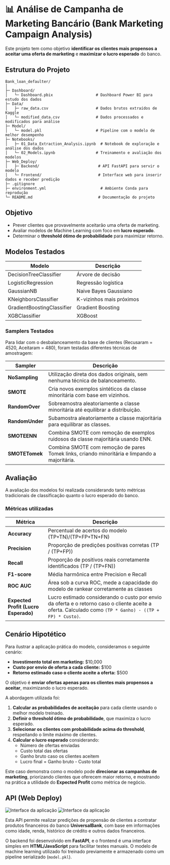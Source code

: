 # 📊 Análise de Campanha de Marketing Bancário (Bank Marketing Campaign Analysis)

Este projeto tem como objetivo **identificar os clientes mais propensos a aceitar uma oferta de marketing** e **maximizar o lucro esperado** do banco.

## Estrutura do Projeto

```plaintext
Bank_loan_defaulter/
│
├─ Dashboard/
│   └─ Dashboard.pbix                   # Dashboard Power BI para estudo dos dados
├─ Data/
│   ├─ raw_data.csv                     # Dados brutos extraídos de Kaggle
│   └─ modified_data.csv                # Dados processados e modificados para análise
├─ Model/
│   └─ model.pkl                        # Pipeline com o modelo de melhor desempenho
├─ Notebooks/
│   ├─ 01_Data_Extraction_Analysis.ipynb  # Notebook de exploração e análise dos dados
│   └─ 02_Models.ipynb                  # Treinamento e avaliação dos modelos
├─ Web_Deploy/
│   ├─ Backend/                          # API FastAPI para servir o modelo
│   └─ Frontend/                         # Interface web para inserir dados e receber predição
├─ .gitignore                            
├─ environment.yml                        # Ambiente Conda para reprodução
└─ README.md                             # Documentação do projeto
```  

## Objetivo

- Prever clientes que provavelmente aceitarão uma oferta de marketing.
- Avaliar modelos de Machine Learning com foco em **lucro esperado**.
- Determinar o **threshold ótimo de probabilidade** para maximizar retorno.

## Modelos Testados

| Modelo | Descrição |
|--------|-----------|
| DecisionTreeClassifier | Árvore de decisão |
| LogisticRegression | Regressão logística |
| GaussianNB | Naive Bayes Gaussiano |
| KNeighborsClassifier | K-vizinhos mais próximos |
| GradientBoostingClassifier | Gradient Boosting |
| XGBClassifier | XGBoost |

### Samplers Testados

Para lidar com o desbalanceamento da base de clientes (Recusaram = 4520, Aceitaram = 480), foram testadas diferentes técnicas de amostragem:

| Sampler | Descrição |
|---------|-----------|
| **NoSampling** | Utilização direta dos dados originais, sem nenhuma técnica de balanceamento. |
| **SMOTE** | Cria novos exemplos sintéticos da classe minoritária com base em vizinhos. |
| **RandomOver** | Sobreamostra aleatoriamente a classe minoritária até equilibrar a distribuição. |
| **RandomUnder** | Subamostra aleatoriamente a classe majoritária para equilibrar as classes. |
| **SMOTEENN** | Combina SMOTE com remoção de exemplos ruidosos da classe majoritária usando ENN. |
| **SMOTETomek** | Combina SMOTE com remoção de pares Tomek links, criando minoritária e limpando a majoritária. |

## Avaliação

A avaliação dos modelos foi realizada considerando tanto métricas tradicionais de classificação quanto o lucro esperado do banco.  

### Métricas utilizadas

| Métrica | Descrição |
|---------|-----------|
| **Accuracy** | Percentual de acertos do modelo (TP+TN)/(TP+FP+TN+FN) |
| **Precision** | Proporção de predições positivas corretas (TP / (TP+FP)) |
| **Recall** | Proporção de positivos reais corretamente identificados (TP / (TP+FN)) |
| **F1-score** | Média harmônica entre Precision e Recall |
| **ROC AUC** | Área sob a curva ROC, mede a capacidade do modelo de rankear corretamente as classes |
| **Expected Profit (Lucro Esperado)** | Lucro estimado considerando o custo por envio da oferta e o retorno caso o cliente aceite a oferta. Calculado como `(TP * Ganho) - ((TP + FP) * Custo)`. |

## Cenário Hipotético

Para ilustrar a aplicação prática do modelo, consideramos o seguinte cenário:

- **Investimento total em marketing:** $10,000  
- **Custo por envio de oferta a cada cliente:** $100  
- **Retorno estimado caso o cliente aceite a oferta:** $500 

O objetivo é **enviar ofertas apenas para os clientes mais propensos a aceitar**, maximizando o lucro esperado.  

A abordagem utilizada foi:

1. **Calcular as probabilidades de aceitação** para cada cliente usando o melhor modelo treinado.  
2. **Definir o threshold ótimo de probabilidade**, que maximiza o lucro esperado.  
3. **Selecionar os clientes com probabilidade acima do threshold**, respeitando o limite máximo de clientes.  
4. **Calcular o lucro esperado** considerando:
   - Número de ofertas enviadas  
   - Custo total das ofertas  
   - Ganho bruto caso os clientes aceitem  
   - Lucro final = Ganho bruto - Custo total  

Este caso demonstra como o modelo pode **direcionar as campanhas de marketing**, priorizando clientes que oferecem maior retorno, e mostrando na prática a utilidade do **Expected Profit** como métrica de negócio.

## API (Web Deploy)

![Interface da aplicação](Images/Deploy.png)
![Interface da aplicação](Images/Deploy_2.png)

Esta API permite realizar predições de propensão de clientes a contratar produtos financeiros do banco **UniversalBank**, com base em informações como idade, renda, histórico de crédito e outros dados financeiros.

O backend foi desenvolvido em **FastAPI**, e o frontend é uma interface simples em **HTML/JavaScript** para facilitar testes manuais. O modelo de machine learning utilizado foi treinado previamente e armazenado como um pipeline serializado (`model.pkl`).
